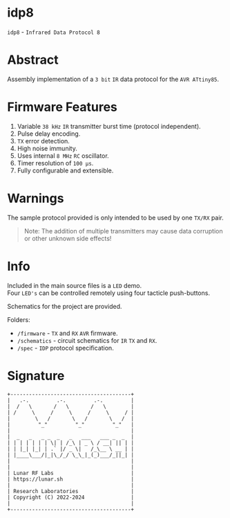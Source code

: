 # idp8
`idp8` - `Infrared Data Protocol 8`

# Abstract
Assembly implementation of a `3 bit` `IR` data protocol for the `AVR ATtiny85`.

# Firmware Features
1. Variable `38 kHz` `IR` transmitter burst time (protocol independent).
2. Pulse delay encoding.
3. `TX` error detection.
4. High noise immunity.
5. Uses internal `8 MHz` `RC` oscillator.
6. Timer resolution of `100 μs`. 
7. Fully configurable and extensible.

# Warnings
The sample protocol provided is only intended to be used by one `TX/RX` pair.

> Note: The addition of multiple transmitters may cause data corruption or other unknown side effects! <br>

# Info
Included in the main source files is a `LED` demo. <br>
Four `LED's` can be controlled remotely using four tacticle push-buttons.

Schematics for the project are provided.

Folders:
* `/firmware` - `TX` and `RX` `AVR` firmware.
* `/schematics` - circuit schematics for `IR` `TX` and `RX`.
* `/spec` - `IDP` protocol specification.

# Signature

```
+---------------------------------------+
|   .-.         .-.         .-.         |
|  /   \       /   \       /   \        |
| /     \     /     \     /     \     / |
|        \   /       \   /       \   /  |
|         "_"         "_"         "_"   |
|                                       |
|  _   _   _ _  _   _   ___   ___ _  _  |
| | | | | | | \| | /_\ | _ \ / __| || | |
| | |_| |_| | .` |/ _ \|   /_\__ \ __ | |
| |____\___/|_|\_/_/ \_\_|_(_)___/_||_| |
|                                       |
|                                       |
| Lunar RF Labs                         |
| https://lunar.sh                      |
|                                       |
| Research Laboratories                 |
| Copyright (C) 2022-2024               |
|                                       |
+---------------------------------------+
```
